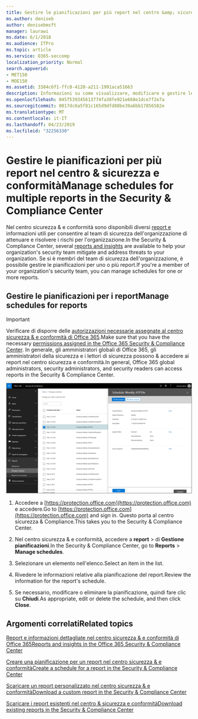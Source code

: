 ```yaml
---
title: Gestire le pianificazioni per più report nel centro &amp; sicurezza e conformità
ms.author: deniseb
author: denisebmsft
manager: laurawi
ms.date: 6/1/2018
ms.audience: ITPro
ms.topic: article
ms.service: O365-seccomp
localization_priority: Normal
search.appverid:
- MET150
- MOE150
ms.assetid: 3384c6f1-ffc0-4120-a211-1991aca51663
description: Informazioni su come visualizzare, modificare e gestire le pianificazioni per i report nel centro &amp; sicurezza e conformità.
ms.openlocfilehash: 045f539345613774fa38fe921e668e1dce7f2e7a
ms.sourcegitcommit: 0017dc6a5f81c165d9dfd88be39a6bb17856582e
ms.translationtype: MT
ms.contentlocale: it-IT
ms.lasthandoff: 04/23/2019
ms.locfileid: "32256330"
---
```

# <a name="manage-schedules-for-multiple-reports-in-the-security-amp-compliance-center"></a><span data-ttu-id="9a3a8-103">Gestire le pianificazioni per più report nel centro &amp; sicurezza e conformità</span><span class="sxs-lookup"><span data-stu-id="9a3a8-103">Manage schedules for multiple reports in the Security &amp; Compliance Center</span></span>

<span data-ttu-id="9a3a8-104">Nel centro sicurezza &amp; e conformità sono disponibili diversi [report e](reports-and-insights-in-security-and-compliance.md) informazioni utili per consentire al team di sicurezza dell'organizzazione di attenuare e risolvere i rischi per l'organizzazione.</span><span class="sxs-lookup"><span data-stu-id="9a3a8-104">In the Security &amp; Compliance Center, several [reports and insights](reports-and-insights-in-security-and-compliance.md) are available to help your organization's security team mitigate and address threats to your organization.</span></span> <span data-ttu-id="9a3a8-105">Se si è membri del team di sicurezza dell'organizzazione, è possibile gestire le pianificazioni per uno o più report.</span><span class="sxs-lookup"><span data-stu-id="9a3a8-105">If you're a member of your organization's security team, you can manage schedules for one or more reports.</span></span> 
  
## <a name="manage-schedules-for-reports"></a><span data-ttu-id="9a3a8-106">Gestire le pianificazioni per i report</span><span class="sxs-lookup"><span data-stu-id="9a3a8-106">Manage schedules for reports</span></span>

> [!IMPORTANT]
> <span data-ttu-id="9a3a8-107">Verificare di disporre delle [autorizzazioni necessarie assegnate al centro sicurezza &amp; e conformità di Office 365](permissions-in-the-security-and-compliance-center.md).</span><span class="sxs-lookup"><span data-stu-id="9a3a8-107">Make sure that you have the necessary [permissions assigned in the Office 365 Security &amp; Compliance Center](permissions-in-the-security-and-compliance-center.md).</span></span> <span data-ttu-id="9a3a8-108">In generale, gli amministratori globali di Office 365, gli amministratori della sicurezza e i lettori di sicurezza possono &amp; accedere ai report nel centro sicurezza e conformità.</span><span class="sxs-lookup"><span data-stu-id="9a3a8-108">In general, Office 365 global administrators, security administrators, and security readers can access reports in the Security &amp; Compliance Center.</span></span> 
  
![Nel centro sicurezza &amp; e conformità, scegliere rapporti \> Gestione pianificazioni](media/efa5e2f9-bf73-4f85-acea-f1ca7e2bca5e.png)

1. <span data-ttu-id="9a3a8-110">Accedere a [https://protection.office.com](https://protection.office.com) e accedere.</span><span class="sxs-lookup"><span data-stu-id="9a3a8-110">Go to [https://protection.office.com](https://protection.office.com) and sign in.</span></span> <span data-ttu-id="9a3a8-111">Questo porta al centro sicurezza & Compliance.</span><span class="sxs-lookup"><span data-stu-id="9a3a8-111">This takes you to the Security & Compliance Center.</span></span>

2. <span data-ttu-id="9a3a8-112">Nel centro sicurezza &amp; e conformità, accedere a **report** \> di **Gestione pianificazioni**.</span><span class="sxs-lookup"><span data-stu-id="9a3a8-112">In the Security &amp; Compliance Center, go to **Reports** \> **Manage schedules**.</span></span>
    
3. <span data-ttu-id="9a3a8-113">Selezionare un elemento nell'elenco.</span><span class="sxs-lookup"><span data-stu-id="9a3a8-113">Select an item in the list.</span></span>
    
4. <span data-ttu-id="9a3a8-114">Rivedere le informazioni relative alla pianificazione del report.</span><span class="sxs-lookup"><span data-stu-id="9a3a8-114">Review the information for the report's schedule.</span></span>
    
5. <span data-ttu-id="9a3a8-115">Se necessario, modificare o eliminare la pianificazione, quindi fare clic su **Chiudi**.</span><span class="sxs-lookup"><span data-stu-id="9a3a8-115">As appropriate, edit or delete the schedule, and then click **Close**.</span></span>
    
## <a name="related-topics"></a><span data-ttu-id="9a3a8-116">Argomenti correlati</span><span class="sxs-lookup"><span data-stu-id="9a3a8-116">Related topics</span></span>

[<span data-ttu-id="9a3a8-117">Report e informazioni dettagliate nel centro sicurezza &amp; e conformità di Office 365</span><span class="sxs-lookup"><span data-stu-id="9a3a8-117">Reports and insights in the Office 365 Security &amp; Compliance Center</span></span>](reports-and-insights-in-security-and-compliance.md)
  
[<span data-ttu-id="9a3a8-118">Creare una pianificazione per un report nel centro sicurezza &amp; e conformità</span><span class="sxs-lookup"><span data-stu-id="9a3a8-118">Create a schedule for a report in the Security &amp; Compliance Center</span></span>](create-a-schedule-for-a-report.md)
  
[<span data-ttu-id="9a3a8-119">Scaricare un report personalizzato nel centro sicurezza &amp; e conformità</span><span class="sxs-lookup"><span data-stu-id="9a3a8-119">Download a custom report in the Security &amp; Compliance Center</span></span>](set-up-and-download-a-custom-report.md)
  
[<span data-ttu-id="9a3a8-120">Scaricare i report esistenti nel centro &amp; sicurezza e conformità</span><span class="sxs-lookup"><span data-stu-id="9a3a8-120">Download existing reports in the Security &amp; Compliance Center</span></span>](download-existing-reports.md)
  

